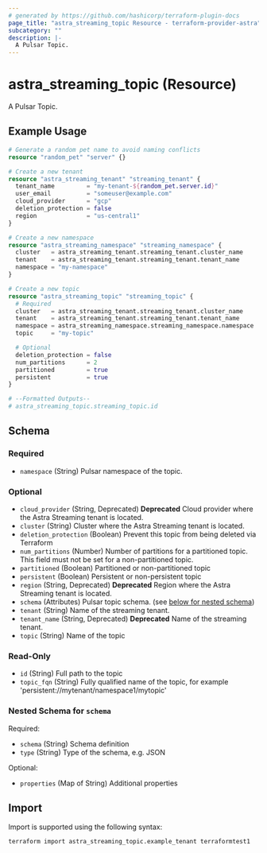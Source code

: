 ```yaml
---
# generated by https://github.com/hashicorp/terraform-plugin-docs
page_title: "astra_streaming_topic Resource - terraform-provider-astra"
subcategory: ""
description: |-
  A Pulsar Topic.
---
```


# astra_streaming_topic (Resource)

A Pulsar Topic.

## Example Usage

```terraform
# Generate a random pet name to avoid naming conflicts
resource "random_pet" "server" {}

# Create a new tenant
resource "astra_streaming_tenant" "streaming_tenant" {
  tenant_name         = "my-tenant-${random_pet.server.id}"
  user_email          = "someuser@example.com"
  cloud_provider      = "gcp"
  deletion_protection = false
  region              = "us-central1"
}

# Create a new namespace
resource "astra_streaming_namespace" "streaming_namespace" {
  cluster   = astra_streaming_tenant.streaming_tenant.cluster_name
  tenant    = astra_streaming_tenant.streaming_tenant.tenant_name
  namespace = "my-namespace"
}

# Create a new topic
resource "astra_streaming_topic" "streaming_topic" {
  # Required
  cluster   = astra_streaming_tenant.streaming_tenant.cluster_name
  tenant    = astra_streaming_tenant.streaming_tenant.tenant_name
  namespace = astra_streaming_namespace.streaming_namespace.namespace
  topic     = "my-topic"

  # Optional
  deletion_protection = false
  num_partitions      = 2
  partitioned         = true
  persistent          = true
}

# --Formatted Outputs--
# astra_streaming_topic.streaming_topic.id
```

<!-- schema generated by tfplugindocs -->
## Schema

### Required

- `namespace` (String) Pulsar namespace of the topic.

### Optional

- `cloud_provider` (String, Deprecated) **Deprecated** Cloud provider where the  Astra Streaming tenant is located.
- `cluster` (String) Cluster where the Astra Streaming tenant is located.
- `deletion_protection` (Boolean) Prevent this topic from being deleted via Terraform
- `num_partitions` (Number) Number of partitions for a partitioned topic.  This field must not be set for a non-partitioned topic.
- `partitioned` (Boolean) Partitioned or non-partitioned topic
- `persistent` (Boolean) Persistent or non-persistent topic
- `region` (String, Deprecated) **Deprecated** Region where the  Astra Streaming tenant is located.
- `schema` (Attributes) Pulsar topic schema. (see [below for nested schema](#nestedatt--schema))
- `tenant` (String) Name of the streaming tenant.
- `tenant_name` (String, Deprecated) **Deprecated** Name of the streaming tenant.
- `topic` (String) Name of the topic

### Read-Only

- `id` (String) Full path to the topic
- `topic_fqn` (String) Fully qualified name of the topic, for example 'persistent://mytenant/namespace1/mytopic'

<a id="nestedatt--schema"></a>
### Nested Schema for `schema`

Required:

- `schema` (String) Schema definition
- `type` (String) Type of the schema, e.g. JSON

Optional:

- `properties` (Map of String) Additional properties

## Import

Import is supported using the following syntax:

```shell
terraform import astra_streaming_topic.example_tenant terraformtest1
```
